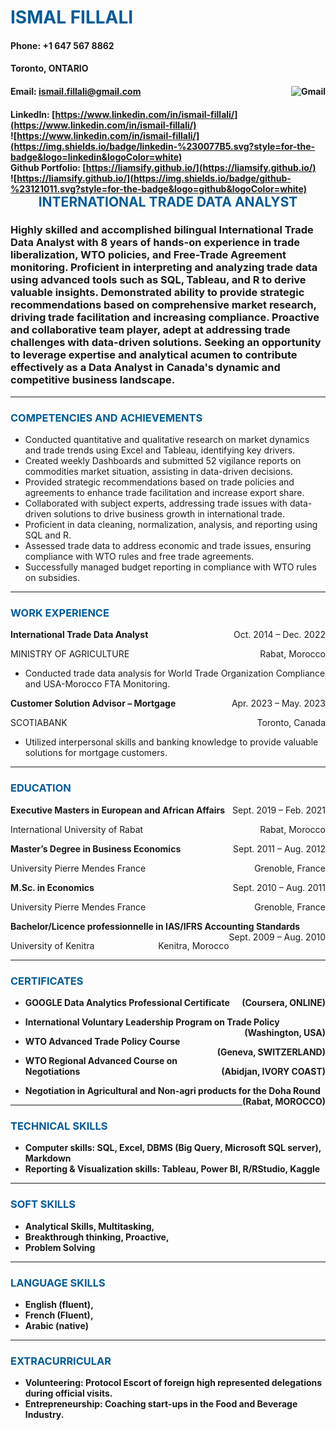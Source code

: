 #  <span style="color:#005b96"> ISMAL FILLALI </span>
#### Phone: +1 647 567 8862 
#### Toronto, ONTARIO </p>
#### <p style="text-align:left;">  Email: ismail.fillali@gmail.com <span style="float:right;">![Gmail](https://img.shields.io/badge/Gmail-D14836?style=for-the-badge&logo=gmail&logoColor=white) </span></p> 
#### <p style="text-align:left;"> LinkedIn: [https://www.linkedin.com/in/ismail-fillali/](https://www.linkedin.com/in/ismail-fillali/)<span style="float:right;"> ![https://www.linkedin.com/in/ismail-fillali/](https://img.shields.io/badge/linkedin-%230077B5.svg?style=for-the-badge&logo=linkedin&logoColor=white) </span></p>
#### <p style="text-align:left;"> Github Portfolio: [https://liamsify.github.io/](https://liamsify.github.io/)<span style="float:right;"> ![https://liamsify.github.io/](https://img.shields.io/badge/github-%23121011.svg?style=for-the-badge&logo=github&logoColor=white) </span></p>


 ## <p style="text-align: center;"> <span style="color:#005b96"> INTERNATIONAL TRADE DATA ANALYST </p></span>

### Highly skilled and accomplished bilingual International Trade Data Analyst with 8 years of hands-on experience in trade liberalization, WTO policies, and Free-Trade Agreement monitoring. Proficient in interpreting and analyzing trade data using advanced tools such as SQL, Tableau, and R to derive valuable insights. Demonstrated ability to provide strategic recommendations based on comprehensive market research, driving trade facilitation and increasing compliance. Proactive and collaborative team player, adept at addressing trade challenges with data-driven solutions. Seeking an opportunity to leverage expertise and analytical acumen to contribute effectively as a Data Analyst in Canada's dynamic and competitive business landscape.
---
### <span style="color:#005b96">COMPETENCIES AND ACHIEVEMENTS</span>

-  Conducted quantitative and qualitative research on market dynamics and trade trends using Excel and Tableau, identifying key drivers.
-  Created weekly Dashboards and submitted 52 vigilance reports on commodities market situation, assisting in data-driven decisions.
-  Provided strategic recommendations based on trade policies and agreements to enhance trade facilitation and increase export share.
-  Collaborated with subject experts, addressing trade issues with data-driven solutions to drive business growth in international trade.
-  Proficient in data cleaning, normalization, analysis, and reporting using SQL and R.
-  Assessed trade data to address economic and trade issues, ensuring compliance with WTO rules and free trade agreements.
-  Successfully managed budget reporting in compliance with WTO rules on subsidies.

---
### <span style="color:#005b96"> WORK EXPERIENCE</span>

<p style="text-align:left;"> <b> International Trade Data Analyst</b><span style="float:right;"> Oct. 2014 – Dec. 2022 </span></p>
<p style="text-align:left;"> MINISTRY OF AGRICULTURE <span style="float:right;"> Rabat, Morocco </span> </p>

- Conducted trade data analysis for World Trade Organization Compliance and USA-Morocco FTA Monitoring.

<p style="text-align:left;"> <b> Customer Solution Advisor – Mortgage</b><span style="float:right;"> Apr. 2023 – May. 2023 </span></p>
SCOTIABANK  <span style="float:right;"> Toronto, Canada </span> </p>

- Utilized interpersonal skills and banking knowledge to provide valuable solutions for mortgage customers.

---
### <span style="color:#005b96"> EDUCATION</span>

<p style="text-align:left;"> <b> Executive Masters in European and African Affairs </b> <span style="float:right;"> Sept. 2019 – Feb. 2021 </span></p>
<p style="text-align:left;"> International University of Rabat <span style="float:right;"> Rabat, Morocco </span></p>

<p style="text-align:left;"> <b> Master’s Degree in Business Economics</b> <span style="float:right;"> Sept. 2011 – Aug. 2012 </span></p>
<p style="text-align:left;"> University Pierre Mendes France <span style="float:right;"> Grenoble, France </span></p>

<p style="text-align:left;"> <b> M.Sc. in Economics </b> <span style="float:right;"> Sept. 2010 – Aug. 2011 </span></p>
<p style="text-align:left;"> University Pierre Mendes France <span style="float:right;"> Grenoble, France </span></p>

<p style="text-align:left;"> <b> Bachelor/Licence professionnelle in IAS/IFRS Accounting Standards </b> <span style="float:right;"> Sept. 2009 – Aug. 2010 </span></p>
<p style="text-align:left;"> University of Kenitra <span style="float:right;"> Kenitra, Morocco </span></p>

---
### <span style="color:#005b96"> CERTIFICATES</span>
- <p style="text-align:left;"> <b> GOOGLE Data Analytics Professional Certificate <span style="float:right;"> (Coursera, ONLINE) </span></p>

- <p style="text-align:left;"> <b> International Voluntary Leadership Program on Trade Policy <span style="float:right;"> (Washington, USA) </span></p>

- <p style="text-align:left;"> <b> WTO Advanced Trade Policy Course <span style="float:right;"> (Geneva, SWITZERLAND) </span></p>

- <p style="text-align:left;"> <b> WTO Regional Advanced Course on Negotiations <span style="float:right;">  (Abidjan, IVORY COAST) </span></p>

- <p style="text-align:left;"> <b> Negotiation in Agricultural and Non-agri products for the Doha Round <span style="float:right;"> (Rabat, MOROCCO) </span></p>

---
### <span style="color:#005b96"> TECHNICAL SKILLS</span>
- Computer skills: SQL, Excel, DBMS (Big Query, Microsoft SQL server), Markdown
- Reporting & Visualization skills: Tableau, Power BI, R/RStudio, Kaggle
---
### <span style="color:#005b96"> SOFT SKILLS</span>
- Analytical Skills, Multitasking,
- Breakthrough thinking, Proactive,
- Problem Solving
---
### <span style="color:#005b96"> LANGUAGE SKILLS</span>

 - English (fluent),
 - French (Fluent),
 - Arabic (native)
---
### <span style="color:#005b96"> EXTRACURRICULAR</span>
 - Volunteering: Protocol Escort of foreign high represented delegations during official visits.
 - Entrepreneurship: Coaching start-ups in the Food and Beverage Industry.
